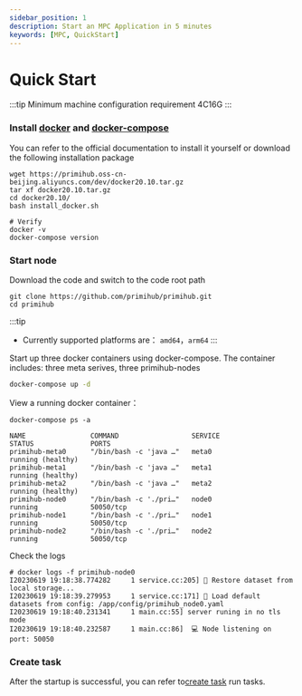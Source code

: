 ```yaml
---
sidebar_position: 1
description: Start an MPC Application in 5 minutes
keywords: [MPC, QuickStart]
---
```


# Quick Start

:::tip
Minimum machine configuration requirement 4C16G
:::

### Install [docker](https://docs.docker.com/install/overview/) and [docker-compose](https://docs.docker.com/compose/install/)

You can refer to the official documentation to install it yourself or download the following installation package
```
wget https://primihub.oss-cn-beijing.aliyuncs.com/dev/docker20.10.tar.gz
tar xf docker20.10.tar.gz
cd docker20.10/
bash install_docker.sh

# Verify
docker -v
docker-compose version
```
### Start node

Download the code and switch to the code root path

```shell
git clone https://github.com/primihub/primihub.git
cd primihub
```
:::tip
* Currently supported platforms are： `amd64`，`arm64`
:::

Start up three docker containers using docker-compose.
The container includes: three meta serives, three primihub-nodes

```bash
docker-compose up -d
```

View a running docker container：

```shell
docker-compose ps -a
```

```shell
NAME                COMMAND                  SERVICE             STATUS              PORTS
primihub-meta0      "/bin/bash -c 'java …"   meta0               running (healthy)   
primihub-meta1      "/bin/bash -c 'java …"   meta1               running (healthy)   
primihub-meta2      "/bin/bash -c 'java …"   meta2               running (healthy)   
primihub-node0      "/bin/bash -c './pri…"   node0               running             50050/tcp
primihub-node1      "/bin/bash -c './pri…"   node1               running             50050/tcp
primihub-node2      "/bin/bash -c './pri…"   node2               running             50050/tcp
```
Check the logs
```
# docker logs -f primihub-node0
I20230619 19:18:38.774282     1 service.cc:205] 💾 Restore dataset from local storage...
I20230619 19:18:39.279953     1 service.cc:171] 📃 Load default datasets from config: /app/config/primihub_node0.yaml
I20230619 19:18:40.231341     1 main.cc:55] server runing in no tls mode
I20230619 19:18:40.232587     1 main.cc:86]  💻 Node listening on port: 50050
```
### Create task

After the startup is successful, you can refer to[create task](https://docs.primihub.com/docs/category/%E5%88%9B%E5%BB%BA%E4%BB%BB%E5%8A%A1) run tasks.